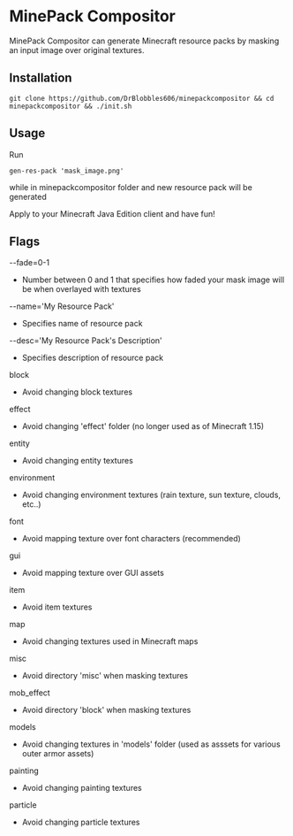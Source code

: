 # MinePack Compositor

MinePack Compositor can generate Minecraft resource packs by masking an input image over original textures.

## Installation
```
git clone https://github.com/DrBlobbles606/minepackcompositor && cd minepackcompositor && ./init.sh
```

## Usage
Run
```
gen-res-pack 'mask_image.png' 
```
while in minepackcompositor folder and new resource pack will be generated

Apply to your Minecraft Java Edition client and have fun!

## Flags
--fade=0-1 
  * Number between 0 and 1 that specifies how faded your mask image will be when overlayed with textures

--name='My Resource Pack'
  * Specifies name of resource pack

--desc='My Resource Pack's Description'
  * Specifies description of resource pack

block
  * Avoid changing block textures

effect
  * Avoid changing 'effect' folder (no longer used as of Minecraft 1.15)
  
entity
  * Avoid changing entity textures
  
environment
  * Avoid changing environment textures (rain texture, sun texture, clouds, etc..)
  
font
  * Avoid mapping texture over font characters (recommended)
  
gui
  * Avoid mapping texture over GUI assets
  
item
  * Avoid item textures
  
map
  * Avoid changing textures used in Minecraft maps
  
misc
  * Avoid directory 'misc' when masking textures
  
mob_effect
  * Avoid directory 'block' when masking textures
  
models
  * Avoid changing textures in 'models' folder (used as asssets for various outer armor assets)
  
painting
  * Avoid changing painting textures
  
particle
  * Avoid changing particle textures

  
